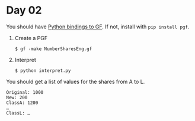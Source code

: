# Day 02

You should have [Python bindings to GF](https://pypi.org/project/pgf/). If not, install with `pip install pgf`.


1. Create a PGF

    ```
    $ gf -make NumberSharesEng.gf
    ```

2. Interpret
    ```
    $ python interpret.py
    ```

You should get a list of values for the shares from A to L.
```
Original: 1000
New: 200
ClassA: 1200
…
ClassL: …
```
